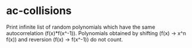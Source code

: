 # ac-collisions

Print infinite list of random polynomials which have the same autocorrelation
(f(x)*f(x^-1)). Polynomials obtained by shifting (f(x) -> x^n f(x)) and
reversion (f(x) -> f(x^-1)) do not count.
